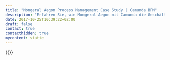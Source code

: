 ```yaml
---
title: "Mongeral Aegon Process Management Case Study | Camunda BPM"
description: "Erfahren Sie, wie Mongeral Aegon mit Camunda die Geschäftsprozessautomatisierung organisiert und die Effizienz im Unternehmen gesteigert hat. Camunda ist der Marktführer für Workflow-Automatisierung basierend auf Java und BPMN 2.0."
date: 2017-10-25T10:39:22+02:00
draft: false
contact: true
contacthidden: true
mycontent: static
---
```

{{<case-study-single
company="Mongeral Aegon"
companydescription=""
customerquote=""
teaser=""
usecase=""
videolink=""
logo="//images.ctfassets.net/vpidbgnakfvf/2Q9Fd5MxeTGEML8Iu6n1lk/e950381ac4969f14f3f19bc2d934a2fa/logo-mogeralaegon_png.png"
pdf=""
thumbnail="">}}
